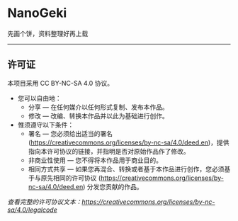 # NanoGeki

先画个饼，资料整理好再上载

***

## 许可证

本项目采用 CC BY-NC-SA 4.0 协议。

- 您可以自由地：
  - 分享 — 在任何媒介以任何形式复制、发布本作品。
  - 修改 — 改编、转换本作品并以此为基础进行创作。
- 惟须遵守以下条件：
  - 署名 — 您必须给出适当的署名 (https://creativecommons.org/licenses/by-nc-sa/4.0/deed.en)，提供指向本许可协议的链接，并指明是否对原始作品作了修改。
  - 非商业性使用 — 您不得将本作品用于商业目的。
  - 相同方式共享 — 如果您再混合、转换或者基于本作品进行创作，您必须基于与原先相同的许可协议 (https://creativecommons.org/licenses/by-nc-sa/4.0/deed.en) 分发您贡献的作品。

*查看完整的许可协议文本：<https://creativecommons.org/licenses/by-nc-sa/4.0/legalcode>*
